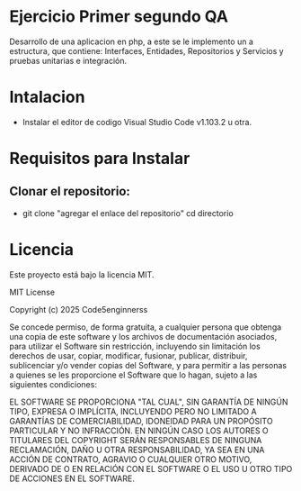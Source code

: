 
# Ejercicio Primer segundo QA

Desarrollo de una aplicacion en php, a este se le implemento un a estructura, que contiene: Interfaces, Entidades, Repositorios y Servicios y pruebas unitarias e integración.

# Intalacion
- Instalar el editor de codigo Visual Studio Code v1.103.2 u otra.

# Requisitos para Instalar
## Clonar el repositorio:
- git clone "agregar el enlace del repositorio"
  cd directorio 


# Licencia
Este proyecto está bajo la licencia MIT.

MIT License

Copyright (c) 2025 Code5enginnerss

Se concede permiso, de forma gratuita, a cualquier persona que obtenga una copia de este software y los archivos de documentación asociados, para utilizar el Software sin restricción, incluyendo sin limitación los derechos de usar, copiar, modificar, fusionar, publicar, distribuir, sublicenciar y/o vender copias del Software, y para permitir a las personas a quienes se les proporcione el Software que lo hagan, sujeto a las siguientes condiciones:

EL SOFTWARE SE PROPORCIONA "TAL CUAL", SIN GARANTÍA DE NINGÚN TIPO, EXPRESA O IMPLÍCITA, INCLUYENDO PERO NO LIMITADO A GARANTÍAS DE COMERCIABILIDAD, IDONEIDAD PARA UN PROPÓSITO PARTICULAR Y NO INFRACCIÓN. EN NINGÚN CASO LOS AUTORES O TITULARES DEL COPYRIGHT SERÁN RESPONSABLES DE NINGUNA RECLAMACIÓN, DAÑO U OTRA RESPONSABILIDAD, YA SEA EN UNA ACCIÓN DE CONTRATO, AGRAVIO O CUALQUIER OTRO MOTIVO, DERIVADO DE O EN RELACIÓN CON EL SOFTWARE O EL USO U OTRO TIPO DE ACCIONES EN EL SOFTWARE.
